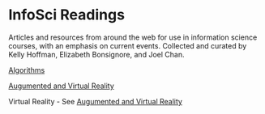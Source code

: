 # InfoSci Readings
Articles and resources from around the web for use in information science courses, with an emphasis on current events. Collected and curated by Kelly Hoffman, Elizabeth Bonsignore, and Joel Chan. 

[Algorithms](algorithms.md)

[Augumented and Virtual Reality](ar_vr.md)

Virtual Reality - See [Augumented and Virtual Reality](ar_vr.md)

